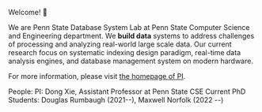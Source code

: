 Welcome! 👋

We are Penn State Database System Lab at Penn State Computer Science and Engineering department. We **build data** systems to address challenges
of processing and analyzing real-world large scale data. Our current research focus on systematic indexing design paradigm, real-time data analysis
engines, and database management system on modern hardware.

For more information, please visit [the homepage of PI](https://sites.psu.edu/dongx/).

People:
PI: Dong Xie, Assistant Professor at Penn State CSE
Current PhD Students: Douglas Rumbaugh (2021--), Maxwell Norfolk (2022 --)
